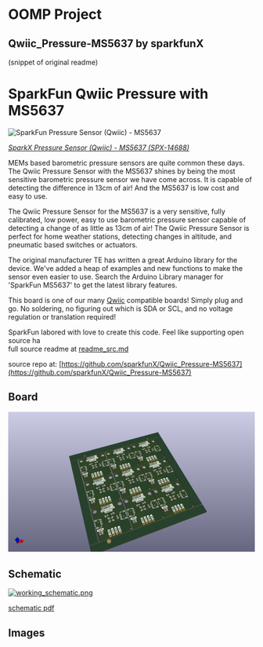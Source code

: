 # OOMP Project  
## Qwiic_Pressure-MS5637  by sparkfunX  
  
(snippet of original readme)  
  
SparkFun Qwiic Pressure with MS5637  
========================================  
  
![SparkFun Pressure Sensor (Qwiic) - MS5637](https://cdn.sparkfun.com//assets/parts/1/2/8/9/3/14688-Pressure_Sensor__Qwiic__-_MS5637-01.jpg)  
  
[*SparkX Pressure Sensor (Qwiic) - MS5637 (SPX-14688)*](https://www.sparkfun.com/products/14688)  
  
MEMs based barometric pressure sensors are quite common these days. The Qwiic Pressure Sensor with the MS5637 shines by being the most sensitive barometric pressure sensor we have come across. It is capable of detecting the difference in 13cm of air! And the MS5637 is low cost and easy to use.  
  
The Qwiic Pressure Sensor for the MS5637 is a very sensitive, fully calibrated, low power, easy to use barometric pressure sensor capable of detecting a change of as little as 13cm of air! The Qwiic Pressure Sensor is perfect for home weather stations, detecting changes in altitude, and pneumatic based switches or actuators.  
  
The original manufacturer TE has written a great Arduino library for the device. We've added a heap of examples and new functions to make the sensor even easier to use. Search the Arduino Library manager for 'SparkFun MS5637' to get the latest library features.  
  
This board is one of our many [Qwiic](https://www.sparkfun.com/qwiic) compatible boards! Simply plug and go. No soldering, no figuring out which is SDA or SCL, and no voltage regulation or translation required!  
  
SparkFun labored with love to create this code. Feel like supporting open source ha  
  full source readme at [readme_src.md](readme_src.md)  
  
source repo at: [https://github.com/sparkfunX/Qwiic_Pressure-MS5637](https://github.com/sparkfunX/Qwiic_Pressure-MS5637)  
## Board  
  
[![working_3d.png](working_3d_600.png)](working_3d.png)  
## Schematic  
  
[![working_schematic.png](working_schematic_600.png)](working_schematic.png)  
  
[schematic pdf](working_schematic.pdf)  
## Images  
